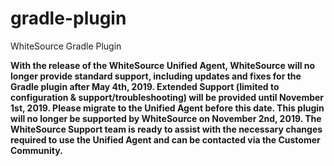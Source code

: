 # gradle-plugin
WhiteSource Gradle Plugin

**With the release of the WhiteSource Unified Agent, WhiteSource will no longer provide standard support, including updates and fixes for the Gradle plugin after May 4th, 2019. Extended Support (limited to configuration & support/troubleshooting) will be provided until November 1st, 2019. Please migrate to the Unified Agent before this date. This plugin will no longer be supported by WhiteSource on November 2nd, 2019. The WhiteSource Support team is ready to assist with the necessary changes required to use the Unified Agent and can be contacted via the Customer Community.**

